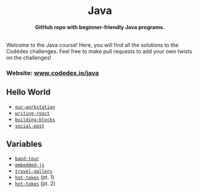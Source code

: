 <div align="center">
  <br>
  <h1>Java</h1>
  <strong>GitHub repo with beginner-friendly Java programs.</strong>
</div>
<br>

Welcome to the Java course! Here, you will find all the solutions to the Codédex challenges. Feel free to make pull requests to add your own twists on the challenges!

### Website: www.codedex.io/java

## Hello World

- [`our-workstation`](https://github.com/codedex-io/java-101/blob/main/1-hello-world/02-hello-world.java)
- [`writing-react`](https://github.com/codedex-io/java-101/blob/main/1-hello-world/03-cooking-mama.java)
- [`building-blocks`](https://github.com/codedex-io/java-101/blob/main/1-hello-world/04-error-logs.java)
- [`social-post`](https://github.com/codedex-io/java-101/blob/main/1-hello-world/05-music-wrapped.java)

## Variables

- [`band-tour`](https://github.com/codedex-io/java-101/blob/main/2-variables/06-storage-box.java)
- [`embedded-js`](https://github.com/codedex-io/java-101/blob/main/2-variables/07-id-card.java)
- [`travel-gallery`](https://github.com/codedex-io/java-101/blob/main/2-variables/08-operation-0.java)
- [`hot-takes`](https://github.com/codedex-io/java-101/blob/main/2-variables/09-escape-room.java) (pt. 1)
- [`hot-takes`](https://github.com/codedex-io/java-101/blob/main/2-variables/10-club-penguin.java) (pt. 2)
